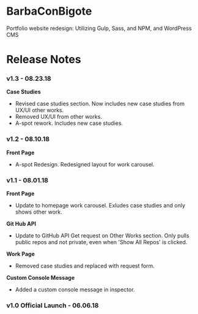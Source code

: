 # BarbaConBigote
Portfolio website redesign: Utilizing Gulp, Sass, and NPM, and WordPress CMS

# Release Notes

### v1.3 - 08.23.18
**Case Studies**
* Revised case studies section. Now includes new case studies from UX/UI other works. 
* Removed UX/UI from other works.
* A-spot rework. Includes new case studies.

### v1.2 - 08.10.18
**Front Page**
* A-spot Redesign. Redesigned layout for work carousel.

### v1.1 - 08.01.18
**Front Page**
* Update to homepage work carousel. Exludes case studies and only shows other work.

**Git Hub API**
* Update to GitHub API Get request on Other Works section. Only pulls public repos and not private, even when 'Show All Repos' is clicked.

**Work Page**
* Removed case studies and replaced with request form.

**Custom Console Message**
* Added a custom console message in inspector.

### v1.0 Official Launch - 06.06.18
